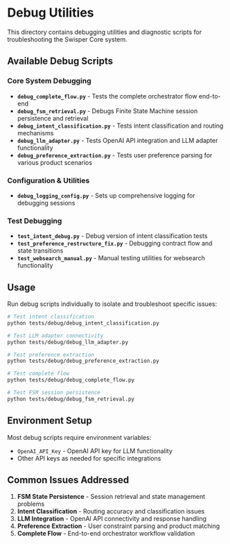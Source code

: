 # Debug Utilities

This directory contains debugging utilities and diagnostic scripts for troubleshooting the Swisper Core system.

## Available Debug Scripts

### Core System Debugging
- **`debug_complete_flow.py`** - Tests the complete orchestrator flow end-to-end
- **`debug_fsm_retrieval.py`** - Debugs Finite State Machine session persistence and retrieval
- **`debug_intent_classification.py`** - Tests intent classification and routing mechanisms
- **`debug_llm_adapter.py`** - Tests OpenAI API integration and LLM adapter functionality
- **`debug_preference_extraction.py`** - Tests user preference parsing for various product scenarios

### Configuration & Utilities
- **`debug_logging_config.py`** - Sets up comprehensive logging for debugging sessions

### Test Debugging
- **`test_intent_debug.py`** - Debug version of intent classification tests
- **`test_preference_restructure_fix.py`** - Debugging contract flow and state transitions
- **`test_websearch_manual.py`** - Manual testing utilities for websearch functionality

## Usage

Run debug scripts individually to isolate and troubleshoot specific issues:

```bash
# Test intent classification
python tests/debug/debug_intent_classification.py

# Test LLM adapter connectivity
python tests/debug/debug_llm_adapter.py

# Test preference extraction
python tests/debug/debug_preference_extraction.py

# Test complete flow
python tests/debug/debug_complete_flow.py

# Test FSM session persistence
python tests/debug/debug_fsm_retrieval.py
```

## Environment Setup

Most debug scripts require environment variables:
- `OpenAI_API_Key` - OpenAI API key for LLM functionality
- Other API keys as needed for specific integrations

## Common Issues Addressed

1. **FSM State Persistence** - Session retrieval and state management problems
2. **Intent Classification** - Routing accuracy and classification issues
3. **LLM Integration** - OpenAI API connectivity and response handling
4. **Preference Extraction** - User constraint parsing and product matching
5. **Complete Flow** - End-to-end orchestrator workflow validation

